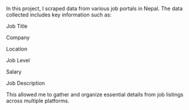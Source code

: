 
In this project, I scraped data from various job portals in Nepal. The data collected includes key information such as:

Job Title

Company

Location

Job Level

Salary

Job Description

This allowed me to gather and organize essential details from job listings across multiple platforms.
